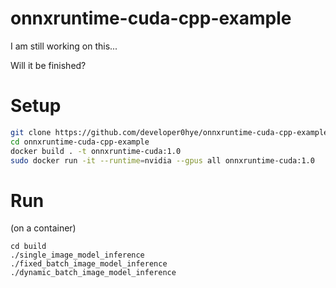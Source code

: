 # onnxruntime-cuda-cpp-example

I am still working on this...

Will it be finished?

# Setup

```bash
git clone https://github.com/developer0hye/onnxruntime-cuda-cpp-example
cd onnxruntime-cuda-cpp-example
docker build . -t onnxruntime-cuda:1.0
sudo docker run -it --runtime=nvidia --gpus all onnxruntime-cuda:1.0
```

# Run

(on a container)
```
cd build
./single_image_model_inference
./fixed_batch_image_model_inference
./dynamic_batch_image_model_inference
```
